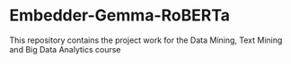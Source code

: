# Embedder-Gemma-RoBERTa
This repository contains the project work for the Data Mining, Text Mining and Big Data Analytics course
